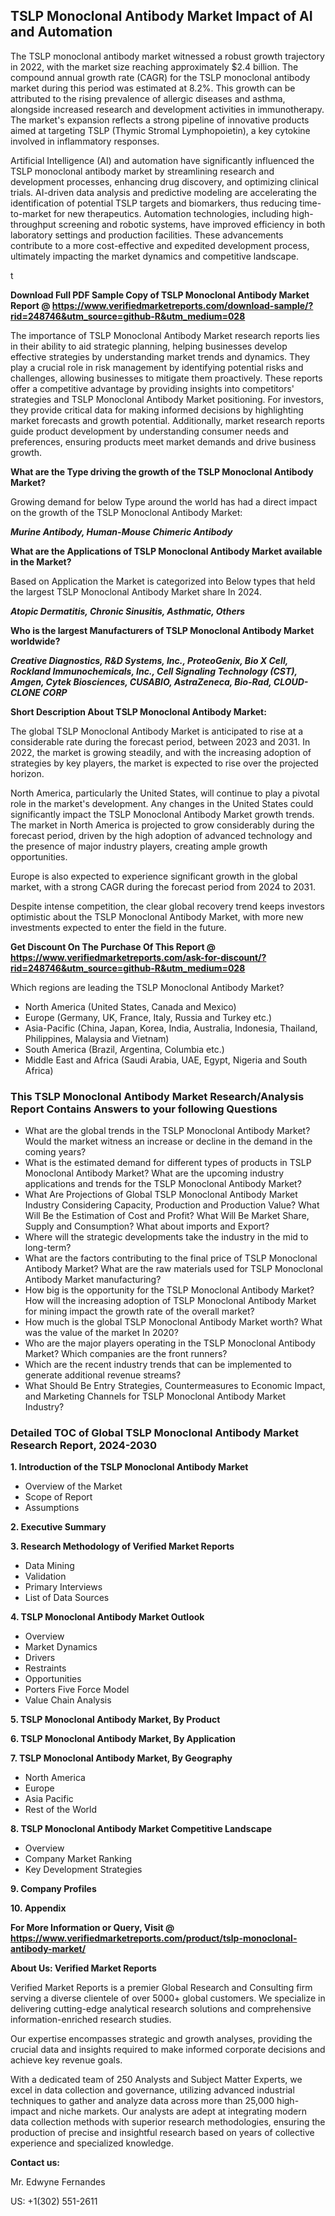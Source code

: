 <h2>TSLP Monoclonal Antibody Market Impact of AI and Automation</h2><p>The TSLP monoclonal antibody market witnessed a robust growth trajectory in 2022, with the market size reaching approximately $2.4 billion. The compound annual growth rate (CAGR) for the TSLP monoclonal antibody market during this period was estimated at 8.2%. This growth can be attributed to the rising prevalence of allergic diseases and asthma, alongside increased research and development activities in immunotherapy. The market's expansion reflects a strong pipeline of innovative products aimed at targeting TSLP (Thymic Stromal Lymphopoietin), a key cytokine involved in inflammatory responses.</p><p>Artificial Intelligence (AI) and automation have significantly influenced the TSLP monoclonal antibody market by streamlining research and development processes, enhancing drug discovery, and optimizing clinical trials. AI-driven data analysis and predictive modeling are accelerating the identification of potential TSLP targets and biomarkers, thus reducing time-to-market for new therapeutics. Automation technologies, including high-throughput screening and robotic systems, have improved efficiency in both laboratory settings and production facilities. These advancements contribute to a more cost-effective and expedited development process, ultimately impacting the market dynamics and competitive landscape.</p>t</p><p id="" class=""><strong>Download Full PDF Sample Copy of TSLP Monoclonal Antibody Market Report @ <a href="https://www.verifiedmarketreports.com/download-sample/?rid=248746&utm_source=github-R&utm_medium=028" target="_blank">https://www.verifiedmarketreports.com/download-sample/?rid=248746&utm_source=github-R&utm_medium=028</a></strong></p><p>The importance of&nbsp;TSLP Monoclonal Antibody Market research reports lies in their ability to aid strategic planning, helping businesses develop effective strategies by understanding market trends and dynamics. They play a crucial role in risk management by identifying potential risks and challenges, allowing businesses to mitigate them proactively. These reports offer a competitive advantage by providing insights into competitors' strategies and TSLP Monoclonal Antibody Market positioning. For investors, they provide critical data for making informed decisions by highlighting market forecasts and growth potential. Additionally, market research reports guide product development by understanding consumer needs and preferences, ensuring products meet market demands and drive business growth.</p><p><strong>What are the&nbsp;Type driving the growth of the TSLP Monoclonal Antibody Market?</strong></p><p id="" class="">Growing demand for below Type around the world has had a direct impact on the growth of the TSLP Monoclonal Antibody Market:</p><em><strong>Murine Antibody, Human-Mouse Chimeric Antibody</strong></em></p><strong>What are the&nbsp;Applications&nbsp;of TSLP Monoclonal Antibody Market available in the Market?</strong></p><p id="" class="">Based on Application the Market is categorized into Below types that held the largest TSLP Monoclonal Antibody Market share In 2024.</p><em><strong>Atopic Dermatitis, Chronic Sinusitis, Asthmatic, Others</strong></em></p><strong>Who is the largest Manufacturers of TSLP Monoclonal Antibody Market worldwide?</strong></p><p><em><strong>Creative Diagnostics, R&D Systems, Inc., ProteoGenix, Bio X Cell, Rockland Immunochemicals, Inc., Cell Signaling Technology (CST), Amgen, Cytek Biosciences, CUSABIO, AstraZeneca, Bio-Rad, CLOUD-CLONE CORP</strong></em></p><p id="" class=""><strong>Short Description About TSLP Monoclonal Antibody Market:</strong></p><p>The global TSLP Monoclonal Antibody Market is anticipated to rise at a considerable rate during the forecast period, between 2023 and 2031. In 2022, the market is growing steadily, and with the increasing adoption of strategies by key players, the market is expected to rise over the projected horizon.</p><p>North America, particularly the United States, will continue to play a pivotal role in the market's development. Any changes in the United States could significantly impact the TSLP Monoclonal Antibody Market growth trends. The market in North America is projected to grow considerably during the forecast period, driven by the high adoption of advanced technology and the presence of major industry players, creating ample growth opportunities.</p><p>Europe is also expected to experience significant growth in the global market, with a strong CAGR during the forecast period from 2024 to 2031.</p><p>Despite intense competition, the clear global recovery trend keeps investors optimistic about the TSLP Monoclonal Antibody Market, with more new investments expected to enter the field in the future.</p><p id="" class=""><strong>Get Discount On The Purchase Of This Report @ <a href="https://www.verifiedmarketreports.com/ask-for-discount/?rid=248746&utm_source=github-R&utm_medium=028" target="_blank">https://www.verifiedmarketreports.com/ask-for-discount/?rid=248746&utm_source=github-R&utm_medium=028</a></strong></p>Which regions are leading the TSLP Monoclonal Antibody Market?</p><ul><li>North America (United States, Canada and Mexico)</li><li>Europe (Germany, UK, France, Italy, Russia and Turkey etc.)</li><li>Asia-Pacific (China, Japan, Korea, India, Australia, Indonesia, Thailand, Philippines, Malaysia and Vietnam)</li><li>South America (Brazil, Argentina, Columbia etc.)</li><li>Middle East and Africa (Saudi Arabia, UAE, Egypt, Nigeria and South Africa)</li></ul><h3 id="" class="">This TSLP Monoclonal Antibody Market Research/Analysis Report Contains Answers to your following Questions</h3><ul><li>What are the global trends in the TSLP Monoclonal Antibody Market? Would the market witness an increase or decline in the demand in the coming years?</li><li>What is the estimated demand for different types of products in TSLP Monoclonal Antibody Market? What are the upcoming industry applications and trends for the TSLP Monoclonal Antibody Market?</li><li>What Are Projections of Global TSLP Monoclonal Antibody Market Industry Considering Capacity, Production and Production Value? What Will Be the Estimation of Cost and Profit? What Will Be Market Share, Supply and Consumption? What about imports and Export?</li><li>Where will the strategic developments take the industry in the mid to long-term?</li><li>What are the factors contributing to the final price of TSLP Monoclonal Antibody Market? What are the raw materials used for TSLP Monoclonal Antibody Market manufacturing?</li><li>How big is the opportunity for the TSLP Monoclonal Antibody Market? How will the increasing adoption of TSLP Monoclonal Antibody Market for mining impact the growth rate of the overall market?</li><li>How much is the global TSLP Monoclonal Antibody Market worth? What was the value of the market In 2020?</li><li>Who are the major players operating in the TSLP Monoclonal Antibody Market? Which companies are the front runners?</li><li>Which are the recent industry trends that can be implemented to generate additional revenue streams?</li><li>What Should Be Entry Strategies, Countermeasures to Economic Impact, and Marketing Channels for TSLP Monoclonal Antibody Market Industry?</li></ul><h3 id="" class="">Detailed TOC of Global TSLP Monoclonal Antibody Market Research Report, 2024-2030</h3><p id="" class=""><strong>1. Introduction of the TSLP Monoclonal Antibody Market</strong></p><ul><li>Overview of the Market</li><li>Scope of Report</li><li>Assumptions</li></ul><p id="" class=""><strong>2. Executive Summary</strong></p><p id="" class=""><strong>3. Research Methodology of Verified Market Reports</strong></p><ul><li>Data Mining</li><li>Validation</li><li>Primary Interviews</li><li>List of Data Sources</li></ul><p id="" class=""><strong>4. TSLP Monoclonal Antibody Market Outlook</strong></p><ul><li>Overview</li><li>Market Dynamics</li><li>Drivers</li><li>Restraints</li><li>Opportunities</li><li>Porters Five Force Model</li><li>Value Chain Analysis</li></ul><p id="" class=""><strong>5. TSLP Monoclonal Antibody Market, By Product</strong></p><p id="" class=""><strong>6. TSLP Monoclonal Antibody Market, By Application</strong></p><p id="" class=""><strong>7. TSLP Monoclonal Antibody Market, By Geography</strong></p><ul><li>North America</li><li>Europe</li><li>Asia Pacific</li><li>Rest of the World</li></ul><p id="" class=""><strong>8. TSLP Monoclonal Antibody Market Competitive Landscape</strong></p><ul><li>Overview</li><li>Company Market Ranking</li><li>Key Development Strategies</li></ul><p id="" class=""><strong>9. Company Profiles</strong></p><p id="" class=""><strong>10. Appendix</strong></p><p id="" class=""><strong>For More Information or Query, Visit @ <a href="https://www.verifiedmarketreports.com/product/tslp-monoclonal-antibody-market/" target="_blank">https://www.verifiedmarketreports.com/product/tslp-monoclonal-antibody-market/</a></strong></p><p id="" class=""><strong>About Us: Verified Market Reports</strong></p><p id="" class="">Verified Market Reports is a premier Global Research and Consulting firm serving a diverse clientele of over 5000+ global customers. We specialize in delivering cutting-edge analytical research solutions and comprehensive information-enriched research studies.</p><p id="" class="">Our expertise encompasses strategic and growth analyses, providing the crucial data and insights required to make informed corporate decisions and achieve key revenue goals.</p><p id="" class="">With a dedicated team of 250 Analysts and Subject Matter Experts, we excel in data collection and governance, utilizing advanced industrial techniques to gather and analyze data across more than 25,000 high-impact and niche markets. Our analysts are adept at integrating modern data collection methods with superior research methodologies, ensuring the production of precise and insightful research based on years of collective experience and specialized knowledge.</p><p id="" class=""><strong>Contact us:</strong></p><p id="" class="">Mr. Edwyne Fernandes</p><p id="" class="">US: +1(302) 551-2611</p>